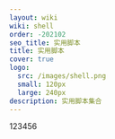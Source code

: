 ```yaml
---
layout: wiki
wiki: shell
order: -202102
seo_title: 实用脚本
title: 实用脚本
cover: true
logo:
  src: /images/shell.png
  small: 120px
  large: 240px
description: 实用脚本集合
---
```



123456
